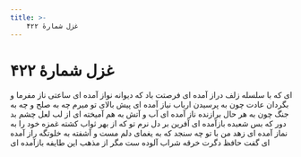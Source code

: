 ```yaml
---
title: >-
    غزل شمارهٔ ۴۲۲
---
```

# غزل شمارهٔ ۴۲۲

ای که با سلسله زلف دراز آمده ای
فرصتت باد که دیوانه نواز آمده ای
ساعتی ناز مفرما و بگردان عادت
چون به پرسیدن ارباب نیاز آمده ای
پیش بالای تو میرم چه به صلح و چه به جنگ
چون به هر حال برازنده ناز آمده ای
آب و آتش به هم آمیخته ای از لب لعل
چشم بد دور که بس شعبده بازآمده ای
آفرین بر دل نرم تو که از بهر ثواب
کشته غمزه خود را به نماز آمده ای
زهد من با تو چه سنجد که به یغمای دلم
مست و آشفته به خلوتگه راز آمده ای
گفت حافظ دگرت خرقه شراب آلوده ست
مگر از مذهب این طایفه بازآمده ای
